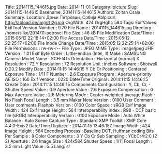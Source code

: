 Title: 20141115_144615.jpg
Date: 2014-11-01
Category: picture
Slug: 20141115-144615
Basename: 20141115-144615
Authors: Zoltan Csala
Summary:
Location: Доњи Петровци, Србија
Ablpicurl: http://abload.de/img/rfl2g.jpg
OrgWdth: 424
OrgHght: 584
Tags:
ExifValues: ExifTool Version Number : 9.70
            File Name : 20141115_144615.jpg
            Directory : /home/slike/2014/11-petrovci
            File Size : 46 kB
            File Modification Date/Time : 2015:05:12 22:18:14+02:00
            File Access Date/Time : 2015:05:12 22:25:17+02:00
            File Inode Change Date/Time : 2015:05:12 22:25:14+02:00
            File Permissions : rw-rw-r--
            File Type : JPEG
            MIME Type : image/jpeg
            JFIF Version : 1.01
            Exif Byte Order : Little-endian (Intel, II)
            Make : SAMSUNG
            Camera Model Name : SCH-I415
            Orientation : Horizontal (normal)
            X Resolution : 72
            Y Resolution : 72
            Resolution Unit : inches
            Software : Shotwell 0.20.2
            Modify Date : 2014:11:15 14:46:15
            Y Cb Cr Positioning : Centered
            Exposure Time : 1/11
            F Number : 2.6
            Exposure Program : Aperture-priority AE
            ISO : 160
            Exif Version : 0220
            Date/Time Original : 2014:11:15 14:46:15
            Create Date : 2014:11:15 14:46:15
            Components Configuration : Y, Cb, Cr, -
            Shutter Speed Value : 0.9
            Aperture Value : 2.6
            Exposure Compensation : 0
            Max Aperture Value : 2.6
            Metering Mode : Center-weighted average
            Flash : No Flash
            Focal Length : 3.5 mm
            Maker Note Version : 0100
            User Comment : User comments
            Flashpix Version : 0100
            Color Space : sRGB
            Exif Image Width : 424
            Exif Image Height : 584
            Interoperability Index : R98 - DCF basic file (sRGB)
            Interoperability Version : 0100
            Exposure Mode : Auto
            White Balance : Auto
            Scene Capture Type : Standard
            XMP Toolkit : XMP Core 4.4.0-Exiv2
            Date/Time Digitized : 2014:11:15 13:46:15Z
            Image Width : 424
            Image Height : 584
            Encoding Process : Baseline DCT, Huffman coding
            Bits Per Sample : 8
            Color Components : 3
            Y Cb Cr Sub Sampling : YCbCr4:2:0 (2 2)
            Aperture : 2.6
            Image Size : 424x584
            Shutter Speed : 1/11
            Focal Length : 3.5 mm
            Light Value : 5.5
Lang: sr

